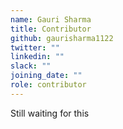 ```yaml
---
name: Gauri Sharma
title: Contributor
github: gaurisharma1122
twitter: ""
linkedin: ""
slack: ""
joining_date: ""
role: contributor
---
```


Still waiting for this
